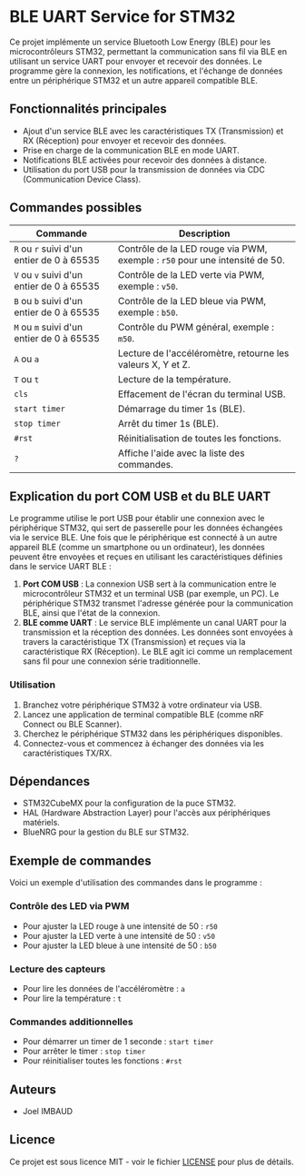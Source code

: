 # BLE UART Service for STM32

Ce projet implémente un service Bluetooth Low Energy (BLE) pour les microcontrôleurs STM32, permettant la communication sans fil via BLE en utilisant un service UART pour envoyer et recevoir des données. Le programme gère la connexion, les notifications, et l'échange de données entre un périphérique STM32 et un autre appareil compatible BLE.

## Fonctionnalités principales
- Ajout d'un service BLE avec les caractéristiques TX (Transmission) et RX (Réception) pour envoyer et recevoir des données.
- Prise en charge de la communication BLE en mode UART.
- Notifications BLE activées pour recevoir des données à distance.
- Utilisation du port USB pour la transmission de données via CDC (Communication Device Class).

## Commandes possibles

| Commande                  | Description                                                                 |
|---------------------------|-----------------------------------------------------------------------------|
| `R` ou `r` suivi d'un entier de 0 à 65535 | Contrôle de la LED rouge via PWM, exemple : `r50` pour une intensité de 50.  |
| `V` ou `v` suivi d'un entier de 0 à 65535 | Contrôle de la LED verte via PWM, exemple : `v50`.                          |
| `B` ou `b` suivi d'un entier de 0 à 65535 | Contrôle de la LED bleue via PWM, exemple : `b50`.                          |
| `M` ou `m` suivi d'un entier de 0 à 65535 | Contrôle du PWM général, exemple : `m50`.                                   |
| `A` ou `a`                  | Lecture de l'accéléromètre, retourne les valeurs X, Y et Z.                |
| `T` ou `t`                  | Lecture de la température.                                                  |
| `cls`                       | Effacement de l'écran du terminal USB.                                      |
| `start timer`               | Démarrage du timer 1s (BLE).                                                |
| `stop timer`                | Arrêt du timer 1s (BLE).                                                   |
| `#rst`                      | Réinitialisation de toutes les fonctions.                                   |
| `?`                         | Affiche l'aide avec la liste des commandes.                                 |

## Explication du port COM USB et du BLE UART

Le programme utilise le port USB pour établir une connexion avec le périphérique STM32, qui sert de passerelle pour les données échangées via le service BLE. Une fois que le périphérique est connecté à un autre appareil BLE (comme un smartphone ou un ordinateur), les données peuvent être envoyées et reçues en utilisant les caractéristiques définies dans le service UART BLE :

1. **Port COM USB** : La connexion USB sert à la communication entre le microcontrôleur STM32 et un terminal USB (par exemple, un PC). Le périphérique STM32 transmet l'adresse générée pour la communication BLE, ainsi que l'état de la connexion.
2. **BLE comme UART** : Le service BLE implémente un canal UART pour la transmission et la réception des données. Les données sont envoyées à travers la caractéristique TX (Transmission) et reçues via la caractéristique RX (Réception). Le BLE agit ici comme un remplacement sans fil pour une connexion série traditionnelle.

### Utilisation

1. Branchez votre périphérique STM32 à votre ordinateur via USB.
2. Lancez une application de terminal compatible BLE (comme nRF Connect ou BLE Scanner).
3. Cherchez le périphérique STM32 dans les périphériques disponibles.
4. Connectez-vous et commencez à échanger des données via les caractéristiques TX/RX.

## Dépendances

- STM32CubeMX pour la configuration de la puce STM32.
- HAL (Hardware Abstraction Layer) pour l'accès aux périphériques matériels.
- BlueNRG pour la gestion du BLE sur STM32.

## Exemple de commandes

Voici un exemple d'utilisation des commandes dans le programme :

### Contrôle des LED via PWM
- Pour ajuster la LED rouge à une intensité de 50 : `r50`
- Pour ajuster la LED verte à une intensité de 50 : `v50`
- Pour ajuster la LED bleue à une intensité de 50 : `b50`

### Lecture des capteurs
- Pour lire les données de l'accéléromètre : `a`
- Pour lire la température : `t`

### Commandes additionnelles
- Pour démarrer un timer de 1 seconde : `start timer`
- Pour arrêter le timer : `stop timer`
- Pour réinitialiser toutes les fonctions : `#rst`

## Auteurs

- Joel IMBAUD

## Licence

Ce projet est sous licence MIT - voir le fichier [LICENSE](LICENSE) pour plus de détails.
